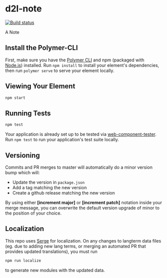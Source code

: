# d2l-note
[![Build status][ci-image]][ci-url]

A Note

## Install the Polymer-CLI

First, make sure you have the [Polymer CLI](https://www.npmjs.com/package/polymer-cli) and npm (packaged with [Node.js](https://nodejs.org)) installed. Run `npm install` to install your element's dependencies, then run `polymer serve` to serve your element locally.

## Viewing Your Element

```bash
npm start
```

## Running Tests

```bash
npm test
```

Your application is already set up to be tested via [web-component-tester](https://github.com/Polymer/web-component-tester). Run `npm test` to run your application's test suite locally.

## Versioning

Commits and PR merges to master will automatically do a minor version bump which will:
* Update the version in `package.json`
* Add a tag matching the new version
* Create a github release matching the new version

By using either **[increment major]** or **[increment patch]** notation inside your merge message, you can overwrite the default version upgrade of minor to the position of your choice.

## Localization

This repo uses [Serge](https://docs.dev.d2l/index.php/Serge-Localize) for localization. On any changes to langterm data files (eg. due to adding new lang terms, or merging an automated PR that provides updated translations), you must run
```bash
npm run localize
```
to generate new modules with the updated data.


[ci-url]: https://travis-ci.com/Brightspace/d2l-note
[ci-image]: https://travis-ci.com/Brightspace/d2l-note.svg?token=zuyCdqqy8sVToprVBgAu&branch=master
